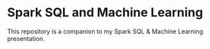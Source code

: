 # Spark SQL and Machine Learning
This repository is a companion to my Spark SQL &amp; Machine Learning presentation.
